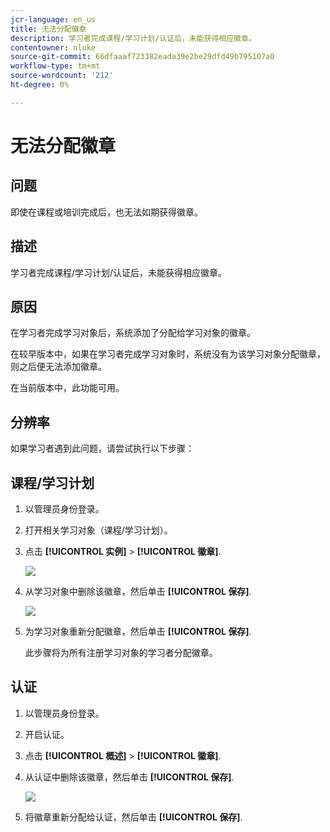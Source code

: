 ```yaml
---
jcr-language: en_us
title: 无法分配徽章
description: 学习者完成课程/学习计划/认证后，未能获得相应徽章。
contentowner: nluke
source-git-commit: 66dfaaaf723382eada39e2be29dfd49b795107a0
workflow-type: tm+mt
source-wordcount: '212'
ht-degree: 0%

---
```




# 无法分配徽章

## 问题

即使在课程或培训完成后，也无法如期获得徽章。

## 描述

学习者完成课程/学习计划/认证后，未能获得相应徽章。

## 原因

在学习者完成学习对象后，系统添加了分配给学习对象的徽章。

在较早版本中，如果在学习者完成学习对象时，系统没有为该学习对象分配徽章，则之后便无法添加徽章。

在当前版本中，此功能可用。

## 分辨率

如果学习者遇到此问题，请尝试执行以下步骤：

## 课程/学习计划

1. 以管理员身份登录。

1. 打开相关学习对象（课程/学习计划）。

1. 点击 **[!UICONTROL 实例]** > **[!UICONTROL 徽章]**.

   ![](assets/view-a-badge.png)

1. 从学习对象中删除该徽章，然后单击 **[!UICONTROL 保存]**.

   ![](assets/remove-a-badge.png)

1. 为学习对象重新分配徽章，然后单击 **[!UICONTROL 保存]**.

   此步骤将为所有注册学习对象的学习者分配徽章。

## 认证

1. 以管理员身份登录。
1. 开启认证。
1. 点击 **[!UICONTROL 概述]** > **[!UICONTROL 徽章]**.
1. 从认证中删除该徽章，然后单击 **[!UICONTROL 保存]**.

   ![](assets/remove-a-badge-cert.png)

1. 将徽章重新分配给认证，然后单击 **[!UICONTROL 保存]**.
